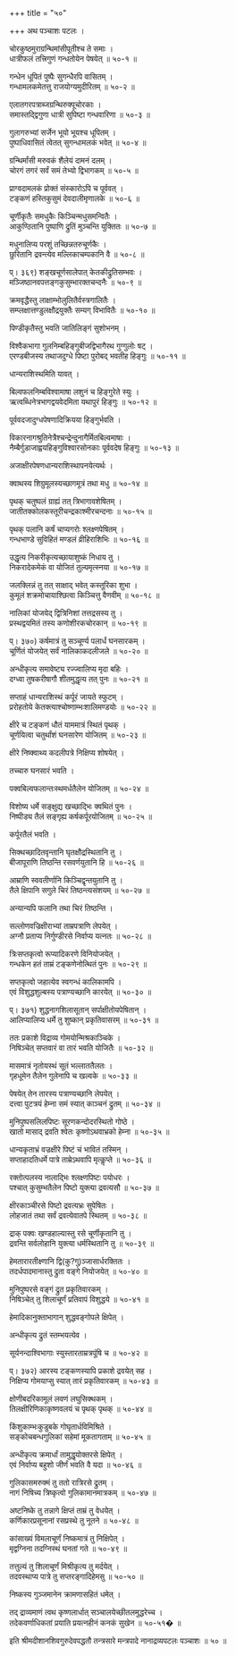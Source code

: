 +++
title = "५०"

+++
अथ पञ्चाशः पटलः ।  

चोरकुष्ठमुराग्रन्थिमांसीपूतीश्च ते समाः ।  
धात्रीफलं तत्त्रिगुणं गन्धतोयेन पेषयेत् ॥ ५०-१ ॥  

गन्धेन धूपितं पुष्पैः सुगन्धैरपि वासितम् ।  
गन्धामलकमेतत्तु राजयोग्यमुदीरितम् ॥ ५०-२ ॥  

एलातगरपत्राब्जग्रन्थिरुक्पूचोरकाः ।  
समास्तद्द्विगुणा धात्री सुपिष्टा गन्धवारिणा ॥ ५०-३ ॥  

गुलागरुभ्यां सर्जेन भूयो भूयश्च धूपितम् ।  
पुष्पाधिवासितं त्वेतत् सुगन्धामलकं भवेत् ॥ ५०-४ ॥  

ग्रन्थिर्मांसी मरुवकं शैलेयं दामनं दलम् ।  
चोरगं तगरं सर्वं समं तेभ्यो द्विभागकम् ॥ ५०-५ ॥  

प्राग्वदामलकं प्रोक्तं संस्कारोऽपि च पूर्ववत् ।  
टङ्कणं हस्तिकुसुमं देवदालीमृणालके ॥ ५०-६ ॥  

चूर्णीकृतैः समधुकैः किञ्चिन्मधुसमन्वितैः ।  
आकुण्ठितानि पुष्पाणि द्रुतिं मुञ्चन्ति युक्तितः ॥ ५०-७ ॥  

मधुनालिप्य परशुं तच्छिन्नतरुचूर्णकैः ।  
छुरितानि द्रवन्त्येव मल्लिकाचम्पकानि वै ॥ ५०-८ ॥  

प्। ३६९) शङ्खचूर्णसालेपात् केतकीद्रुतिसम्भवः ।  
मञ्जिष्ठानवपत्तङ्गकुसुम्भारक्तचन्दनैः ॥ ५०-९ ॥  

क्रमवृद्धैस्तु लाक्षाम्भोलुलितैर्वस्त्रगालितैः ।  
सम्प्लक्षात्तण्डुलक्षौद्रयुक्तैः सम्यग् विभावितैः ॥ ५०-१० ॥  

पिण्डीकृतैस्तु भवति जातिलिङ्गं सुशोभनम् ।  

विश्वैकभागा गुलनिम्बहिङ्गुबीजद्विभागैरथ गुग्गुलोः षट् ।  
एरण्डबीजस्य तथाजदुग्धे पिष्टा पुरोबद् भवतीह हिङ्गुः ॥ ५०-११ ॥  

धान्यराशिस्थमिति यावत् ।  

बिल्वफलनिम्बविश्वामाषा लशुनं च हिङ्गुरेते स्युः ।  
ऋत्वब्धिनेत्रभागद्वयवेदमिता यथापुरं हिङ्गुः ॥ ५०-१२ ॥  

पूर्ववदजादुग्धपेषणादिक्रियया हिङ्गुर्भवति ।  

विकारनागश्रुतिनेत्रैश्चन्द्रेन्दुनागैर्मितबिल्वमाषाः ।  
नैम्बैर्गुडाजाह्वयहिङ्गुविश्वारसोनकाः पूर्ववदेष हिङ्गुः ॥ ५०-१३ ॥  

अजाक्षीरपेषणधान्यराशिस्थापनयेत्यर्थः ।  

क्वाथस्य शिग्रुमूलस्यच्छागमूत्रं तथा मधु ॥ ५०-१४ ॥  

पृथक् चतुष्पलं ग्राह्यं तत् त्रिभागावशेषितम् ।  
जातीतक्कोलकस्तूरीचन्द्रकाश्मीरचन्दनाः ॥ ५०-१५ ॥  

पृथक् पलानि कर्षं चाप्यगरोः श्लक्ष्णपेषितम् ।  
गन्धभाण्डे सुविहितं मण्डलं व्रीहिराशिभिः ॥ ५०-१६ ॥  

उद्धृत्य निकरीकृत्यच्छायाशुष्कं निधाय तु ।  
निकरादेकमेकं वा योजितं तुल्यमृत्स्नया ॥ ५०-१७ ॥  

जलक्लिन्नं तु तत् साक्षाद् भवेत् कस्तूरिका शुभा ।  
कुमूलं शक्रमोचायाश्छित्वा किञ्चित्तु वैणवीम् ॥ ५०-१८ ॥  

नालिकां योजयेद् द्वित्रिनिशां तत्तद्रसस्य तु ।  
प्रस्थद्वयमितं तस्य कणोशीरकचोरकान् ॥ ५०-१९ ॥  

प्। ३७०) कर्षमात्रं तु सञ्चूर्ण्य पलार्धं घनसारकम् ।  
चूर्णितं योजयेत् सर्वं नालिकाकदलीजले ॥ ५०-२० ॥  

अन्धीकृत्य समावेष्ट्य रज्ज्वालिप्य मृदा बहिः ।  
दग्ध्वा तुषकरीषागौ शीतमुद्धृत्य तत् पुनः ॥ ५०-२१ ॥  

सप्ताहं धान्यराशिस्थं कर्पूरं जायते स्फुटम् ।  
प्ररोहतोये केतक्त्याश्चोष्णाम्भःशालिमण्डयोः ॥ ५०-२२ ॥  

क्षीरे च टङ्कणं धौतं याममात्रं स्थितं पृथक् ।  
चूर्णयित्वा चतुर्थांशं घनसारेण योजितम् ॥ ५०-२३ ॥  

क्षीरे निष्क्वाथ्य कदलीपत्रे निक्षिप्य शोषयेत् ।  

तच्चारु घनसारं भवति ।  

पक्वबिल्वफलान्तःस्थमर्धतैलेन योजितम् ॥ ५०-२४ ॥  

विशोष्य धर्मे सङ्क्षुद्य खच्छाद्भिः क्वथितं पुनः ।  
निष्पीड्य तैलं सङ्गृह्य कर्षकर्पूरयोजितम् ॥ ५०-२५ ॥  

कर्पूरतैलं भवति ।  

सिक्थच्छादितवृन्तानि घृतक्षौद्रस्थितानि तु ।  
बीजापूराणि तिष्ठन्ति रसवर्णयुतानि हि ॥ ५०-२६ ॥  

आम्राणि स्ववतीर्णानि किञ्चिद्वृन्तयुतानि तु ।  
तैले क्षिपानि सगुले चिरं तिष्ठन्त्यसंशयम् ॥ ५०-२७ ॥  

अन्यान्यपि फलानि तथा चिरं तिष्ठन्ति ।  

सल्लोणवज्रिक्षीराभ्यां ताम्रपत्राणि लेपयेत् ।  
अग्नौ प्रताप्य निर्गुण्डीरसे निर्वाप्य यत्नतः ॥ ५०-२८ ॥  

त्रिःसप्तकृत्वो रूप्यादिकरणे विनियोजयेत् ।  
गन्धकेन हतं ताम्रं टङ्कणेनोत्थितं पुनः ॥ ५०-२९ ॥  

सप्तकृत्वो जहात्येव स्वगन्धं कालिकामपि ।  
एवं विशुद्धशुल्बस्य पत्राण्यच्छानि कारयेत् ॥ ५०-३० ॥  

प्। ३७१) शुद्धनागशिलासूतान् सर्पाक्षीतोयपेषितान् ।  
आलिप्यालिप्य धर्मे तु शुष्कान् प्रकृतिवासरम् ॥ ५०-३१ ॥  

ततः प्रकाशे विद्राव्य गोमयोन्मिश्रकाञ्चिके ।  
निषिञ्चेत् सप्तवारं वा तारं भवति योजितैः ॥ ५०-३२ ॥  

मासमात्रं नृतोयस्थं सूतं भल्लाततैलतः ।  
गृहधूमेन तैलेन गुलेनापि च खल्वके ॥ ५०-३३ ॥  

पेषयेत् तेन तारस्य पत्राण्यच्छानि लेपयेत् ।  
दत्त्वा पुटत्रयं हेम्ना समं स्यात् काञ्चनं द्रुतम् ॥ ५०-३४ ॥  

मुनिपुष्पसलिलपिष्टः सूरणकन्दोदरस्थितो गोष्ठे ।  
खातो मासाद् द्रवति श्वेतः कृष्णोऽथवाभ्रको हेम्ना ॥ ५०-३५ ॥  

धान्यकृताभ्रं वज्रक्षीरे पिष्टं चं भावितं तस्मिन् ।  
सप्ताहादतिधर्मे पात्रे ताम्रेऽथवापि मृत्कॢप्ते ॥ ५०-३६ ॥  

रक्तोत्पलस्य नालाद्भिः श्लक्ष्णपिष्टः पयोधरः ।  
पश्चात् कुसुम्भतैलेन पिष्टो युक्त्या द्रवत्यसौ ॥ ५०-३७ ॥  

क्षीरकाञ्चीरसे पिष्टो द्रवत्यभ्रः सुपेषितः ।  
लोहजातं तथा सर्वं द्रवत्येवातपे स्थितम् ॥ ५०-३८ ॥  

द्राक् पक्वः खण्डहाल्यास्तु रसे चूर्णीकृतानि तु ।  
द्रवन्ति सर्वलोहानि युक्त्या धर्मस्थितानि तु ॥ ५०-३९ ॥  

हेमतारारतीक्ष्णानि द्वि(कु?गु)ञ्जासार्धरक्तितः ।  
तदर्धपादमानास्तु द्रुता वङ्गे नियोजयेत् ॥ ५०-४० ॥  

मुनिपुष्परसे वङ्गं द्रुत प्रकृतिवारकम् ।  
निषिञ्चेत् तु शिलाचूर्णं प्रतिवापं विशुद्धये ॥ ५०-४१ ॥  

हेमादिकानुक्ताभागान् शुद्धवङ्गोपले क्षिपेत् ।  

अन्धीकृत्य द्रुतं स्तम्भयत्येव ।  

सूर्यनन्दाश्विभागाः स्युस्तारताम्रत्रपूंषि च ॥ ५०-४२ ॥  

प्। ३७२) आरस्य टङ्कणस्यापि प्रकाशे द्रवयेत् सह ।  
निक्षिप्य गोमयाप्सु स्यात् तारं प्रकृतिवारकम् ॥ ५०-४३ ॥  

क्षोणीबदरिकामूलं लवणं लघुसिक्थकम् ।  
तिलक्षीरिणिकाकृष्णवलयं च पृथक् पृथक् ॥ ५०-४४ ॥  

किंशुकाम्भःकुडुबके गोघृतार्धविमिश्रिते ।  
सङ्कोचबन्धगुलिकां सहेमां मूकतागताम् ॥ ५०-४५ ॥  

अन्धीकृत्य क्रमार्धां तामुद्धृयोक्तरसे क्षिपेत् ।  
एवं निर्वाप्य बहुशो जीर्णं भवति वै यदा ॥ ५०-४६ ॥  

गुलिकासमरुक्मं तु ततो रात्रिरसे द्रुतम् ।  
नागं निषिच्य त्रिष्कृत्वो गुलिकामानमात्रकम् ॥ ५०-४७ ॥  

अष्टनिष्के तु तन्नागे क्षिप्तं ताम्रं तु वेधयेत् ।  
कर्णिकारप्रसूनानां रसप्रस्थे तु नूतने ॥ ५०-४८ ॥  

कांसाख्यं विमलाचूर्णं निष्कमात्रं तु निक्षिपेत् ।  
मृद्वग्निना तदग्निस्थं घनतां गते ॥ ५०-४९ ॥  

तत्तुल्यं तु शिलाचूर्णं मिश्रीकृत्य तु मर्दयेत् ।  
तदवस्थाप्य पात्रे तु सप्तरङ्गादिहेमसु ॥ ५०-५० ॥  

निष्कस्य गुञ्जमानेन क्रामणासहितं धमेत् ।  

तद् द्राव्यमाणं त्वथ कृष्णलार्धात् सञ्चालयेच्छीतलमुद्धरेच्च ।  
तदेकवर्णाधिकतां प्रयाति प्रयत्नहीनं कनकं सुखेन ॥ ५०-५१� ॥  

इति श्रीमदीशानशिवगुरुदेवपद्धतौ तन्त्रसारे मन्त्रपादे नानाद्रव्यपटलः पञ्चाशः ॥ ५० ॥  
